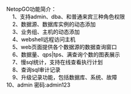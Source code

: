 <div><span id="_FoxCURSOR"></span><span style="color: rgb(0, 0, 0); background-color: rgba(0, 0, 0, 0);">NetopGO功能简介：<br>&nbsp;&nbsp;&nbsp;&nbsp;1、支持admin、dba、和普通来宾三种角色权限<br>&nbsp;&nbsp;&nbsp;&nbsp;2、数据源、数据库实例的动态添加<br>&nbsp;&nbsp;&nbsp;&nbsp;3、业务组、主机的动态添加<br>&nbsp;&nbsp;&nbsp;&nbsp;4、webshell远程访问主机<br>&nbsp;&nbsp;&nbsp;&nbsp;5、web页面提供各个数据源的数据查询窗口<br>&nbsp;&nbsp;&nbsp;&nbsp;6、数据量、qps|tps、满查询个数的图表展示<br>&nbsp;&nbsp;&nbsp;&nbsp;7、慢sql统计，支持在线查看执行计划<br>&nbsp;&nbsp;&nbsp;&nbsp;8、查询sql审计记录<br>&nbsp;&nbsp;&nbsp;&nbsp;9、升级记录功能，包括数据库、系统、故障<br>10、admin 密码:admin123</span></div> 
